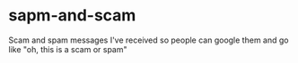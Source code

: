 # sapm-and-scam
Scam and spam messages I've received so people can google them and go like "oh, this is a scam or spam"
